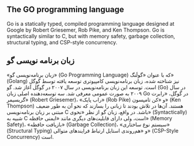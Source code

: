 ## The GO programming language

Go is a statically typed, compiled programming language designed at Google by Robert Griesemer, Rob Pike, and Ken Thompson. Go is syntactically similar to C, but with memory safety, garbage collection, structural typing, and CSP-style concurrency.

## زبان برنامه نویسی گو

«زبان برنامه‌نویسی گو» (Go Programming Language)‌ که با عنوان «گولَنگ» (Golang) نیز شناخته شده، زبان برنامه‌نویسی کامپیوتری توسعه یافته توسط گوگل است. توسعه این زبان برنامه‌نویسی در سال ۲۰۰۷ در گوگل آغاز شد. گو (Go) در سال ۲۰۰۹ به صورت عمومی معرفی شد. سه توسعه‌دهنده اصلی زبان Go در گوگل، «رابرت گریسیمر» (Robert Griesemer)، «راب پایک» (Rob Pike) و «کن تامپسون» (Ken Thompson) هستند. آن‌ها در تلاش بودند تا زبانی را بسازند که نحو آن به طور ضعیف مبتنی بر زبان برنامه‌نویسی C باشد. در واقع، زبان گو از نظر «نحوی» (Syntactically) شبیه به C است، ولی دارای قابلیت‌های دیگری مانند «ایمنی حافظه» (Memory Safety)، «بازیافت حافظه» (Garbage Collection)، «سیستم نوع ساختاری» (Structural Typing) و «هم‌روندی استایل ارتباط فرایندهای متوالی» (CSP-Style Concurrency) است.
